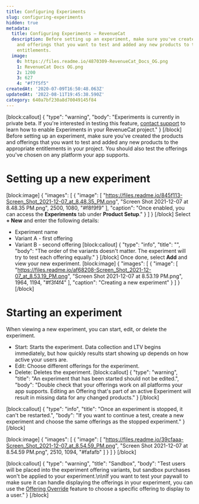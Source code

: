 ```yaml
---
title: Configuring Experiments
slug: configuring-experiments
hidden: true
metadata:
  title: Configuring Experiments – RevenueCat
  description: Before setting up an experiment, make sure you've created the products
    and offerings that you want to test and added any new products to the appropriate
    entitlements.
  image:
    0: https://files.readme.io/4870309-RevenueCat_Docs_OG.png
    1: RevenueCat Docs OG.png
    2: 1200
    3: 627
    4: "#f7f5f5"
createdAt: '2020-07-09T16:50:48.063Z'
updatedAt: '2022-08-11T19:45:38.590Z'
category: 640a7bf230a8d70049145f84
---
```

[block:callout]
{
  "type": "warning",
  "body": "Experiments is currently in private beta. If you're interested in testing this feature, [contact support](doc:scope-of-support#help-with-your-account-billing-or-feature-requests) to learn how to enable Experiments in your RevenueCat project."
}
[/block]
Before setting up an experiment, make sure you've created the products and offerings that you want to test and added any new products to the appropriate entitlements in your project. You should also test the offerings you've chosen on any platform your app supports.

# Setting up a new experiment
[block:image]
{
  "images": [
    {
      "image": [
        "https://files.readme.io/845f113-Screen_Shot_2021-12-07_at_8.48.35_PM.png",
        "Screen Shot 2021-12-07 at 8.48.35 PM.png",
        2500,
        1080,
        "#f8f9f9"
      ],
      "caption": "Once enabled, you can access the **Experiments** tab under **Product Setup**."
    }
  ]
}
[/block]
Select **+ New** and enter the following details:

- Experiment name
- Variant A - first offering
- Variant B - second offering
[block:callout]
{
  "type": "info",
  "title": "",
  "body": "The order of the variants doesn't matter. The experiment will try to test each offering equally."
}
[/block]
Once done, select **Add** and view your new experiment.
[block:image]
{
  "images": [
    {
      "image": [
        "https://files.readme.io/af68208-Screen_Shot_2021-12-07_at_8.53.19_PM.png",
        "Screen Shot 2021-12-07 at 8.53.19 PM.png",
        1964,
        1194,
        "#f3f4f4"
      ],
      "caption": "Creating a new experiment"
    }
  ]
}
[/block]
# Starting an experiment

When viewing a new experiment, you can start, edit, or delete the experiment.

- Start: Starts the experiment. Data collection and LTV begins immediately, but how quickly results start showing up depends on how active your users are.
- Edit: Choose different offerings for the experiment.
- Delete: Deletes the experiment.
[block:callout]
{
  "type": "warning",
  "title": "An experiment that has been started should not be edited.",
  "body": "Double check that your offerings work on all platforms your app supports. Editing an Offering that's part of an active Experiment will result in missing data for any changed products."
}
[/block]

[block:callout]
{
  "type": "info",
  "title": "Once an experiment is stopped, it can't be restarted.",
  "body": "If you want to continue a test, create a new experiment and choose the same offerings as the stopped experiment."
}
[/block]

[block:image]
{
  "images": [
    {
      "image": [
        "https://files.readme.io/39cfaaa-Screen_Shot_2021-12-07_at_8.54.59_PM.png",
        "Screen Shot 2021-12-07 at 8.54.59 PM.png",
        2510,
        1094,
        "#fafafb"
      ]
    }
  ]
}
[/block]

[block:callout]
{
  "type": "warning",
  "title": "Sandbox",
  "body": "Test users will be placed into the experiment offering variants, but sandbox purchases won't be applied to your experiment.\n\nIf you want to test your paywall to make sure it can handle displaying the offerings in your experiment, you can use the [Offering Override](doc:offering-override) feature to choose a specific offering to display to a user."
}
[/block]